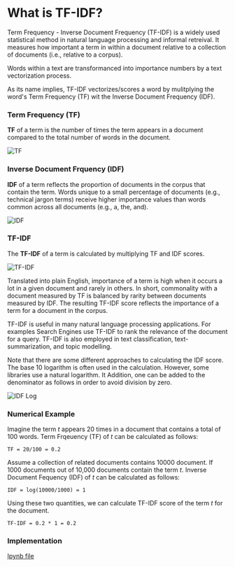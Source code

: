 # What is  TF-IDF?

Term Frequency - Inverse Document Frequency (TF-IDF) is a widely used statistical method in natural language processing and informal retreival. It measures how important a term in within a document relative to a collection of documents (i.e., relative to a corpus).

Words within a text are transformanced into importance numbers by a text vectorization process. 

As its name implies, TF-IDF vectorizes/scores a word by mulitplying the word's Term Frequency (TF) wit the Inverse Document Frequency (IDF).

### Term Frequency (TF)

**TF** of a term is the number of times the term appears in a document compared to the total number of words in the document.

![TF](images/tfidf-1.png)


### Inverse Document Frquency (IDF)

**IDF** of a term reflects the proportion of documents in the corpus that contain the term. Words unique to a small percentage of documents (e.g., technical jargon terms) receive higher importance values than words common across all documents (e.g., a, the, and).

![IDF](images/tfidf-2.png)

### TF-IDF

The **TF-IDF** of a term is calculated by multiplying TF and IDF scores.

![TF-IDF](images/tfidf-3.png)

Translated into plain English, importance of a term is high when it occurs a lot in a given document and rarely in others. In short, commonality with a document measured by TF is balanced by rarity between documents measured by IDF. The resulting TF-IDF score reflects the importance of a term for a document in the corpus.


TF-IDF is useful in many natural language processing applications. For examples Search Engines use TF-IDF to rank the relevance of the document for a query. TF-IDF is also employed in text classification, text-summarization, and topic modelling.

Note that there are some different approaches to calculating the IDF score. The base 10 logarithm is often used in the calculation. However, some libraries use a natural logarithm. It Addition, one can be added to the denominator as follows in order to avoid division by zero.

![IDF Log](images/tfidf-4.png)


### Numerical Example

Imagine the term *t* appears 20 times in a document that contains a total of 100 words. Term Frqeuency (TF) of *t* can be calculated as follows:


```
TF = 20/100 = 0.2
```

Assume a collection of related documents contains 10000 document. If 1000 documents out of 10,000 documents contain the term *t*. Inverse Document Fequency (IDF) of *t* can be calculated as follows:

```
IDF = log(10000/1000) = 1
```

Using these two quantities, we can calculate TF-IDF score of the term *t* for the document.

```
TF-IDF = 0.2 * 1 = 0.2
```

### Implementation

[Ipynb file](/code/ipynb/tfidf.ipynb)